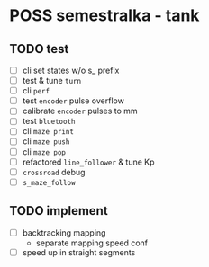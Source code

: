 # POSS semestralka - tank

## TODO test
- [ ] cli set states w/o s_ prefix
- [ ] test & tune `turn`
- [ ] cli `perf`
- [ ] test `encoder` pulse overflow
- [ ] calibrate `encoder` pulses to mm
- [ ] test `bluetooth`
- [ ] cli `maze print`
- [ ] cli `maze push`
- [ ] cli `maze pop`
- [ ] refactored `line_follower` & tune Kp
- [ ] `crossroad` debug
- [ ] `s_maze_follow`

## TODO implement
- [ ] backtracking mapping
  - separate mapping speed conf
- [ ] speed up in straight segments
